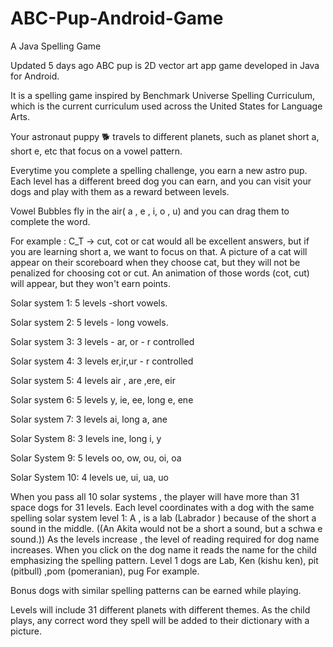 # ABC-Pup-Android-Game
A Java Spelling Game


 Updated 5 days ago
ABC pup is 2D vector art app game developed in Java for Android.

It is a spelling game inspired by Benchmark Universe Spelling Curriculum, which is the current curriculum used across the United States for Language Arts.

Your astronaut puppy 🐕 travels to different planets, such as planet short a, short e, etc that focus on a vowel pattern.

Everytime you complete a spelling challenge, you earn a new astro pup. Each level has a different breed dog you can earn, and you can visit your dogs and play with them as a reward between levels.

Vowel Bubbles fly in the air( a , e , i, o , u) and you can drag them to complete the word.

For example : C_T -> cut, cot or cat would all be excellent answers, but if you are learning short a, we want to focus on that. A picture of a cat will appear on their scoreboard when they choose cat, but they will not be penalized for choosing cot or cut. An animation of those words (cot, cut) will appear, but they won't earn points.

Solar system 1: 5 levels -short vowels.

Solar system 2: 5 levels - long vowels.

Solar system 3: 3 levels - ar, or - r controlled

Solar system 4: 3 levels er,ir,ur - r controlled

Solar system 5: 4 levels air , are ,ere, eir

Solar system 6: 5 levels y, ie, ee, long e, ene

Solar system 7: 3 levels ai, long a, ane

Solar System 8: 3 levels ine, long i, y

Solar System 9: 5 levels oo, ow, ou, oi, oa

Solar System 10: 4 levels ue, ui, ua, uo

When you pass all 10 solar systems , the player will have more than 31 space dogs for 31 levels. Each level coordinates with a dog with the same spelling solar system level 1: A , is a lab (Labrador ) because of the short a sound in the middle. ((An Akita would not be a short a sound, but a schwa e sound.)) As the levels increase , the level of reading required for dog name increases. When you click on the dog name it reads the name for the child emphasizing the spelling pattern. Level 1 dogs are Lab, Ken (kishu ken), pit (pitbull) ,pom (pomeranian), pug For example.

Bonus dogs with similar spelling patterns can be earned while playing.

Levels will include 31 different planets with different themes. As the child plays, any correct word they spell will be added to their dictionary with a picture.
